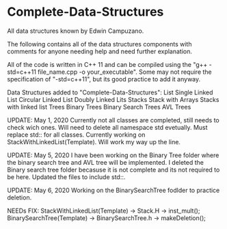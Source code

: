 # Complete-Data-Structures
All data structures known by Edwin Campuzano.

The following contains all of the data structures components
with comments for anyone needing help and need further explanation.

All of the code is written in C++ 11 and can be compiled using the 
"g++ -std=c++11 file_name.cpp -o your_executable". Some may not require 
the specification of "-std=c++11", but its good practice to add it anyway.

Data Structures added to "Complete-Data-Structures":
    List
        Single Linked List
        Circular Linked List
        Doubly Linked Lits
    Stacks
        Stack with Arrays
        Stacks with linked list
    Trees
        Binary Trees
        Binary Search Trees
        AVL Trees


UPDATE: May 1, 2020
    Currently not all classes are completed, still needs to check wich ones.
    Will need to delete all namespace std evetually. Must replace std:: for all classes.
    Currently working on StackWithLinkedList(Template).
    Will work my way up the line.

UPDATE: May 5, 2020
    I have been working on the Binary Tree folder where the binary search tree and 
    AVL tree will be implemented. I deleted the Binary search tree folder becasuse it 
    is not complete and its not required to be here.
    Updated the files to include std::.

UPDATE: May 6, 2020
    Working on the BinarySearchTree fodlder to practice deletion. 
    

NEEDs FIX:
    StackWithLinkedList(Template) -> Stack.H -> inst_mult();
    BinarySearchTree(Template) -> BinarySearchTree.h -> makeDeletion();

